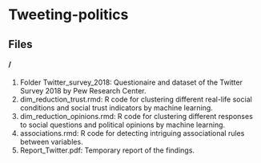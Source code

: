 # Tweeting-politics

## Files

#### /
1. Folder Twitter_survey_2018: Questionaire and dataset of the Twitter Survey 2018 by Pew Research Center.
2. dim_reduction_trust.rmd: R code for clustering different real-life social conditions and social trust indicators by machine learning.
3. dim_reduction_opinions.rmd: R code for clustering different responses to social questions and political opinions by machine learning.
4. associations.rmd: R code for detecting intriguing associational rules between variables.
5. Report_Twitter.pdf: Temporary report of the findings.
